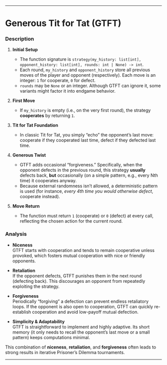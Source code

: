 
---

# Generous Tit for Tat (GTFT)

### Description

1. **Initial Setup**  
   - The function signature is `strategy(my_history: list[int], opponent_history: list[int], rounds: int | None) -> int`.  
   - Each round, `my_history` and `opponent_history` store all previous moves of the player and opponent (respectively). Each move is an integer: `1` for cooperate, `0` for defect.  
   - `rounds` may be `None` or an integer. Although GTFT can ignore it, some variants might factor it into endgame behavior.

2. **First Move**  
   - If `my_history` is empty (i.e., on the very first round), the strategy **cooperates** by returning `1`.

3. **Tit for Tat Foundation**  
   - In classic Tit for Tat, you simply “echo” the opponent’s last move: cooperate if they cooperated last time, defect if they defected last time.

4. **Generous Twist**  
   - GTFT adds occasional “forgiveness.” Specifically, when the opponent defects in the previous round, this strategy **usually** defects back, **but** occasionally (on a simple pattern, e.g., every Nth time) it cooperates anyway.  
   - Because external randomness isn’t allowed, a deterministic pattern is used (for instance, *every 4th time you would otherwise defect*, cooperate instead).

5. **Move Return**  
   - The function must return `1` (cooperate) or `0` (defect) at every call, reflecting the chosen action for the current round.

### Analysis

- **Niceness**  
  GTFT starts with cooperation and tends to remain cooperative unless provoked, which fosters mutual cooperation with nice or friendly opponents.

- **Retaliation**  
  If the opponent defects, GTFT punishes them in the next round (defecting back). This discourages an opponent from repeatedly exploiting the strategy.

- **Forgiveness**  
  Periodically “forgiving” a defection can prevent endless retaliatory loops. If the opponent is also open to cooperation, GTFT can quickly re-establish cooperation and avoid low-payoff mutual defection.

- **Simplicity & Adaptability**  
  GTFT is straightforward to implement and highly adaptive. Its short memory (it only needs to recall the opponent’s last move or a small pattern) keeps computations minimal.

This combination of **niceness**, **retaliation**, and **forgiveness** often leads to strong results in iterative Prisoner’s Dilemma tournaments.

---
